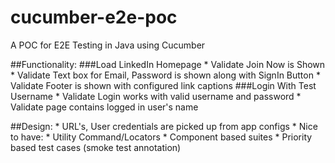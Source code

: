 # cucumber-e2e-poc
A POC for E2E Testing in Java using Cucumber 

##Functionality:
###Load LinkedIn Homepage
    * Validate Join Now is Shown
    * Validate Text box for Email, Password is shown along with SignIn Button
    * Validate Footer is shown with configured link captions
###Login With Test Username
    * Validate Login works with valid username and password
    * Validate page contains logged in user's name

##Design:
    * URL's, User credentials are picked up from app configs
    * Nice to have:
        * Utility Command/Locators
        * Component based suites
        * Priority based test cases (smoke test annotation)
